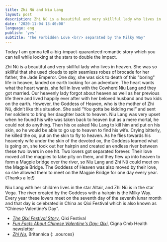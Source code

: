 ```yaml
---
title: Zhi Nü and Niu Lang
layout: post
description: Zhi Nü is a beautiful and very skillful lady who lives in heaven. She was so skillful that she used clouds to spin seamless robes of brocade for her father, the Jade Emperor.
date: '2020-11-04 13:40:00'
language: eng
publish: 'yes'
subtitle: "The Forbidden Love <br/> separated by the Milky Way"
---
```

Today I am gonna tell a-big-impact-quaranteed romantic story which you can tell while looking at the stars to double the impact.  

Zhi Nü is a beautiful and very skillful lady who lives in heaven. She was so skillful that she used clouds to spin seamless robes of brocade for her father, the Jade Emperor. One day, she was sick to death of this "boring" life in heaven, landed on earth looking for an adventure. The heart wants what the heart wants, she fell in love with the Cowherd Niu Lang and they got married. Our heavenly lady forgot about heaven as well as her previous life there and lived happily ever after with her beloved husband and two kids on the earth. However, the Goddess of Heaven, who is the mother of Zhi Nü, didn’t like this situation. She said “You gotta be kidding me!” and sent her soldiers to bring her daughter back to heaven. Niu Lang was very upset when he found his wife was taken back to heaven but as a mere mortal, he could not do anything. Then his ox asked Niu Lang to kill him and put on his skin, so he would be able to go up to heaven to find his wife. Crying bitterly, he killed the ox, put on the skin to fly to heaven. As he flies towards his heavenly wife under the skin of the devoted ox, the Goddess learned what is going on, she took out her hairpin and created an endless river between these two lovers in one hit. Two lovers got separated forever. Their love moved all the magpies to take pity on them, and they flew up into heaven to form a Magpie bridge over the river, so Niu Lang and Zhi Nü could meet on the Magpie Bridge. The Goddess of Heaven was also moved by their love, so she allowed them to meet on the Magpie Bridge for one day every year. (Thanks a lot!)

Niu Lang with her children lives in the star Altair, and Zhi Nü is in the star Vega. The river created by the Goddess with a hairpin is the Milky Way. Every year these lovers meet on the seventh day of the seventh lunar month and that day is celebrated in China as Qixi Festival which is also known as “Chinese Valentine’s Day”.

+ *[The Qixi Festival Story](https://qixifestival.com/)*, Qixi Festival
+ *[Fun Facts About Chinese Valentine's Day: Qixi](https://www.cignacmb.com/newsletter/english/20150819/qixi.html)*, Cigna Cmb Health newsletter
+ *[Zhi Nu](https://www.britannica.com/topic/Zhi-Nu)*, Britannica
{: .sources}
